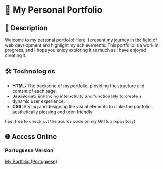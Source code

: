 # 🌟 My Personal Portfolio

## 🔖 Description

Welcome to my personal portfolio! Here, I present my journey in the field of web development and highlight my achievements. This portfolio is a work in progress, and I hope you enjoy exploring it as much as I have enjoyed creating it.

## 🛠️ Technologies

- **HTML:** The backbone of my portfolio, providing the structure and content of each page.
- **JavaScript:** Enhancing interactivity and functionality to create a dynamic user experience.
- **CSS:** Styling and designing the visual elements to make the portfolio aesthetically pleasing and user-friendly.

Feel free to check out the source code on my GitHub repository!

## 🌐 Access Online

### Portuguese Version
[My Portfolio (Portuguese)](https://portfolio-upweb.netlify.app)

